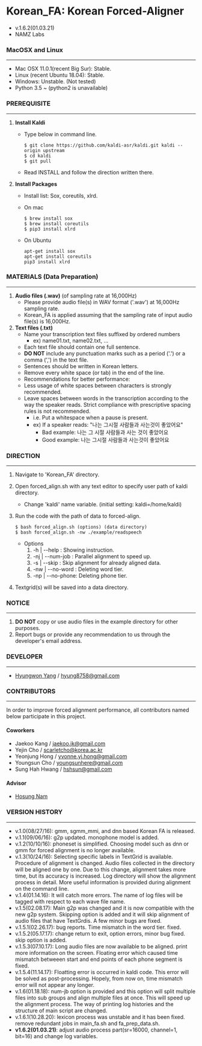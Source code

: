 # Korean_FA: Korean Forced-Aligner  

- v.1.6.2(01.03.21)
- NAMZ Labs


### MacOSX and Linux
---
- Mac OSX 11.0.1(recent Big Sur): Stable.
- Linux (recent Ubuntu 18.04): Stable.
- Windows: Unstable. (Not tested)
- Python 3.5 ~ (python2 is unavailable)


### PREREQUISITE
---
1. **Install Kaldi**
	- Type below in command line.
		```
		$ git clone https://github.com/kaldi-asr/kaldi.git kaldi --origin upstream
		$ cd kaldi
		$ git pull
		``` 
 	- Read INSTALL and follow the direction written there.

2. **Install Packages**
 	- Install list: Sox, coreutils, xlrd.
	-  On mac

		```
		$ brew install sox
		$ brew install coreutils
		$ pip3 install xlrd 
    	```
	- On Ubuntu
	
		```
		apt-get install sox
		apt-get install coreutils
		pip3 install xlrd
		```

### MATERIALS (Data Preparation)
---
1. **Audio files (.wav)** (of sampling rate at 16,000Hz)
	- Please provide audio file(s) in WAV format ('.wav') at 16,000Hz sampling rate.
	- Korean_FA is applied assuming that the sampling rate of input audio file(s) is 16,000Hz.
2. **Text files (.txt)**
	- Name your transcription text files suffixed by ordered numbers
		- ex) name01.txt, name02.txt, ...
	- Each text file should contain one full sentence.
	- **DO NOT** include any punctuation marks such as a period ('.') or a comma (',') in the text file.
	- Sentences should be written in Korean letters.
	- Remove every white space (or tab) in the end of the line.
	- Recommendations for better performance:
	- Less usage of white spaces between characters is strongly recommended.
	- Leave spaces between words in the transcription according to the way the speaker reads. Strict compliance with prescriptive spacing rules is not recommended.
		- i.e. Put a whitespace when a pause is present.
		- ex) If a speaker reads: "나는 그시절 사람들과 사는것이 좋았어요"
		   - Bad example: 나는 그 시절 사람들과 사는 것이 좋았어요
		   - Good example: 나는 그시절 사람들과 사는것이 좋았어요

### DIRECTION
---
1. Navigate to 'Korean_FA' directory.
2. Open forced_align.sh with any text editor to specify user path of kaldi directory.
	- Change 'kaldi' name variable. (initial setting: kaldi=/home/kaldi)
3. Run the code with the path of data to forced-align.

	```
	$ bash forced_align.sh (options) (data directory)
	$ bash forced_align.sh -nw ./example/readspeech
	```
 	- Options
	 	1. -h  | --help    : Showing instruction.
	 	2. -nj | --num-job : Parallel alignment to speed up.
	 	3. -s  | --skip    : Skip alignment for already aligned data.
	 	4. -nw | --no-word : Deleting word tier.
	 	5. -np | --no-phone: Deleting phone tier.

4. Textgrid(s) will be saved into a data directory.

### NOTICE
---
1. **DO NOT** copy or use audio files in the example directory for other purposes.
2. Report bugs or provide any recommendation to us through the developer's email address.

### DEVELOPER
---

- [Hyungwon Yang](https://hyungwonsnotebook.blogspot.kr/) / hyung8758@gmail.com

### CONTRIBUTORS
---
In order to improve forced alignment performance, all contributors named below participate in this project.

#### Coworkers
- Jaekoo Kang / jaekoo.jk@gmail.com
- Yejin Cho / scarletcho@korea.ac.kr
- Yeonjung Hong / yvonne.yj.hong@gmail.com
- Youngsun Cho / youngsunhere@gmail.com
- Sung Hah Hwang / hshsun@gmail.com

#### Advisor
- [Hosung Nam](http://www.haskins.yale.edu/staff/nam.html)


### VERSION HISTORY
---
- v.1.0(08/27/16): gmm, sgmm_mmi, and dnn based Korean FA is released.
- v.1.1(09/06/16): g2p updated. monophone model is added.
- v.1.2(10/10/16): phoneset is simplified. Choosing model such as dnn or gmm for forced alignment is no longer available. 
- v.1.3(10/24/16): Selecting specific labels in TextGrid is available. Procedure of alignment is changed. Audio files collected in the directory will be aligned one by one. Due to this change, alignment takes more time, but its accuracy is increased. Log directory will show the alignment process in detail. More useful information is provided during alignment on the command line. 
- v.1.4(01.14.16): It will catch more errors. The name of log files will be tagged with respect to each wave file name. 
- v.1.5(02.08.17): Main g2p was changed and it is now compatible with the new g2p system. Skipping option is added and it will skip alignment of audio files that have TextGrdis. A few minor bugs are fixed.
- v.1.5.1(02.26.17): bug reports. Time mismatch in the word tier. fixed.
- v.1.5.2(05.17.17): change return to exit, option errors, minor bug fixed. skip option is added.
- v.1.5.3(07.10.17): Long audio files are now available to be aligned. print more information on the screen. Floating error which caused time mismatch betweeen start and end points of each phone segment is fixed.
- v.1.5.4(11.14.17): Floatting error is occurred in kaldi code. This error will be solved as post-processing. Hopely, from now on, time mismatch error will not appear any longer.
- v.1.6(01.18.18): num-jb option is provided and this option will split multiple files into sub groups and align multiple files at once. This will speed up the alignment process. The way of printing log histories and the structure of main script are changed.
- v.1.6.1(10.28.20): lexicon process was unstable and it has been fixed. remove redundant jobs in main_fa.sh and fa_prep_data.sh. 
- **v1.6.2(01.03.21)**: adjust audio process part(sr=16000, channel=1, bit=16) and change log variables. 
